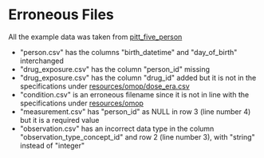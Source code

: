# Erroneous Files

All the example data was taken from [pitt_five_person](https://github.com/all-of-us/curation/blob/develop/data_steward/test/test_data/pitt_five_person/)

 * "person.csv" has the columns "birth_datetime" and "day_of_birth" interchanged
 * "drug_exposure.csv" has the column "person_id" missing
 * "drug_exposure.csv" has the column "drug_id" added but it is not in the specifications under [resources/omop/dose_era.csv](https://github.com/all-of-us/aou-ehr-file-check/tree/master/resources/omop/dose_era.csv)
 * "condition.csv" is an erroneous filename since it is not in line with the specifications under [resources/omop](https://github.com/all-of-us/aou-ehr-file-check/tree/master/resources/omop)
 * "measurement.csv" has "person_id" as NULL in row 3 (line number 4) but it is a required value
 * "observation.csv" has an incorrect data type in the column "observation_type_concept_id" and row 2 (line number 3), with "string" instead of "integer"
